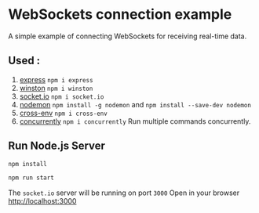 # WebSockets connection example

A simple example of connecting WebSockets for receiving real-time data.

## Used :
1) [express](https://www.npmjs.com/package/express) `npm i express`
2) [winston](https://www.npmjs.com/package/winston) `npm i winston`
3) [socket.io](https://www.npmjs.com/package/socket.io) `npm i socket.io`
4) [nodemon](https://www.npmjs.com/package/nodemon) 
    `npm install -g nodemon` and `npm install --save-dev nodemon`
5) [cross-env](https://www.npmjs.com/package/cross-env) `npm i cross-env`
6) [concurrently](https://www.npmjs.com/package/concurrently) `npm i concurrently` Run multiple commands concurrently. 

## Run Node.js Server

```bash
npm install

npm run start
```

The `socket.io` server will be running on port `3000`
Open in your browser [http://localhost:3000](http://localhost:3000/)

